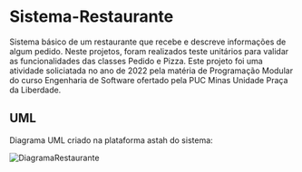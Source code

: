 # Sistema-Restaurante

Sistema básico de um restaurante que recebe e descreve informações de algum pedido. Neste projetos, foram realizados teste unitários para validar as funcionalidades das classes Pedido e Pizza. Este projeto foi uma atividade soliciatada no ano de 2022 pela matéria de Programação Modular do curso Engenharia de Software ofertado pela PUC Minas Unidade Praça da Liberdade.

## UML
Diagrama UML criado na plataforma astah do sistema:

![DiagramaRestaurante](https://github.com/AnaFlaviaRibeiro/Sistema-Restaurante/assets/103009514/9e38f57c-a307-4ee7-b6f1-c3f64c38945a)
